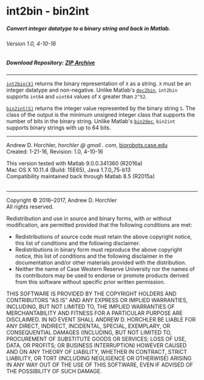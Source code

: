 int2bin - bin2int
========
##### Convert integer datatype to a binary string and back in Matlab.
###### Version 1.0, 4-10-16
##### Download Repository: [ZIP Archive](https://github.com/horchler/int2bin/archive/master.zip)

--------

[```int2bin(X)```](https://github.com/horchler/int2bin/blob/master/int2bin.m) returns the binary representation of ```X``` as a string. ```X``` must be an integer datatype and non-negative. Unlike Matlab's [```dec2bin```](http://www.mathworks.com/help/matlab/ref/dec2bin.html), ```int2bin``` supports ```int64``` and ```uint64``` values of ```X``` greater than ```2^52```.  
  
[```bin2int(S)```](https://github.com/horchler/int2bin/blob/master/bin2int.m) returns the integer value represented by the binary string ```S```. The class of the output is the minimum unsigned integer class that supports the number of bits in the binary string. Unlike Matlab's [```bin2dec```](http://www.mathworks.com/help/matlab/ref/bin2dec.html), ```bin2int``` supports binary strings with up to 64 bits.
&nbsp;  

--------

Andrew D. Horchler, *horchler @ gmail . com*, [biorobots.case.edu](http://biorobots.case.edu/)  
Created: 1-21-16, Revision: 1.0, 4-10-16  

This version tested with Matlab 9.0.0.341360 (R2016a)  
Mac OS X 10.11.4 (Build: 15E65), Java 1.7.0_75-b13  
Compatibility maintained back through Matlab 8.5 (R2015a)  
&nbsp;  

--------

Copyright &copy; 2016&ndash;2017, Andrew D. Horchler  
All rights reserved.  

Redistribution and use in source and binary forms, with or without modification, are permitted provided that the following conditions are met:
 * Redistributions of source code must retain the above copyright notice, this list of conditions and the following disclaimer.
 * Redistributions in binary form must reproduce the above copyright notice, this list of conditions and the following disclaimer in the documentation and/or other materials provided with the distribution.
 * Neither the name of Case Western Reserve University nor the names of its contributors may be used to endorse or promote products derived from this software without specific prior written permission.

THIS SOFTWARE IS PROVIDED BY THE COPYRIGHT HOLDERS AND CONTRIBUTORS "AS IS" AND ANY EXPRESS OR IMPLIED WARRANTIES, INCLUDING, BUT NOT LIMITED TO, THE IMPLIED WARRANTIES OF MERCHANTABILITY AND FITNESS FOR A PARTICULAR PURPOSE ARE DISCLAIMED. IN NO EVENT SHALL ANDREW D. HORCHLER BE LIABLE FOR ANY DIRECT, INDIRECT, INCIDENTAL, SPECIAL, EXEMPLARY, OR CONSEQUENTIAL DAMAGES (INCLUDING, BUT NOT LIMITED TO, PROCUREMENT OF SUBSTITUTE GOODS OR SERVICES; LOSS OF USE, DATA, OR PROFITS; OR BUSINESS INTERRUPTION) HOWEVER CAUSED AND ON ANY THEORY OF LIABILITY, WHETHER IN CONTRACT, STRICT LIABILITY, OR TORT (INCLUDING NEGLIGENCE OR OTHERWISE) ARISING IN ANY WAY OUT OF THE USE OF THIS SOFTWARE, EVEN IF ADVISED OF THE POSSIBILITY OF SUCH DAMAGE.